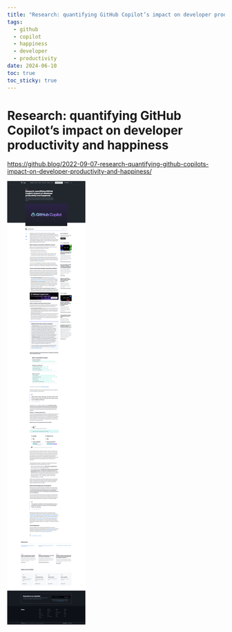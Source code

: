 ```yaml
---
title: "Research: quantifying GitHub Copilot’s impact on developer productivity and happiness"
tags:
  - github
  - copilot
  - happiness
  - developer
  - productivity
date: 2024-06-10
toc: true
toc_sticky: true
---
```


# Research: quantifying GitHub Copilot’s impact on developer productivity and happiness

https://github.blog/2022-09-07-research-quantifying-github-copilots-impact-on-developer-productivity-and-happiness/


![](../_asset/2024-06-10-Research_image_1.png)